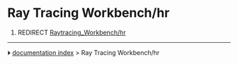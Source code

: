 # Ray Tracing Workbench/hr
1.  REDIRECT [Raytracing_Workbench/hr](Raytracing_Workbench/hr.md)



---
⏵ [documentation index](../README.md) > Ray Tracing Workbench/hr
